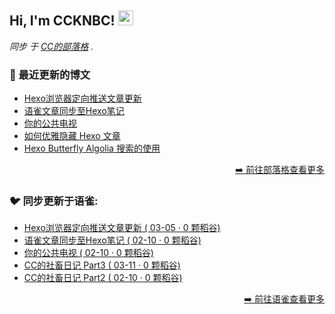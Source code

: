 <h2>Hi, I'm CCKNBC! <img src="https://github.githubassets.com/images/mona-whisper.gif" height="24" /></h2>

<p><em>同步 于 <a href="https://blog.ccknbc.cc">CC的部落格</a> . </em>

### 📕 最近更新的博文

<!-- BLOG-POST-LIST:START -->
- [Hexo浏览器定向推送文章更新](https://blog.ccknbc.cc/posts/hexo-webpushr-notification/)
- [语雀文章同步至Hexo笔记](https://blog.ccknbc.cc/posts/yuque-to-hexo/)
- [你的公共电视](https://blog.ccknbc.cc/posts/about-pts/)
- [如何优雅隐藏 Hexo 文章](https://blog.ccknbc.cc/posts/how-to-hide-hexo-articles-gracefully/)
- [Hexo Butterfly Algolia 搜索的使用](https://blog.ccknbc.cc/posts/hexo-butterfly-algolia/)
<!-- BLOG-POST-LIST:END -->

<p align="right"><a href="https://blog.ccknbc.cc">➡️ 前往部落格查看更多</a></p>

### 🐦 同步更新于语雀:

  - [Hexo浏览器定向推送文章更新 ( 03-05 · 0 颗稻谷)](https://yuque.com/ccknbc/blog/37)
  - [语雀文章同步至Hexo笔记 ( 02-10 · 0 颗稻谷)](https://yuque.com/ccknbc/blog/36)
  - [你的公共电视 ( 02-10 · 0 颗稻谷)](https://yuque.com/ccknbc/blog/35)
  - [CC的社畜日记 Part3 ( 03-11 · 0 颗稻谷)](https://yuque.com/ccknbc/blog/34)
  - [CC的社畜日记 Part2 ( 02-10 · 0 颗稻谷)](https://yuque.com/ccknbc/blog/33)

<p align="right"><a href="https://www.yuque.com/ccknbc/blog">➡️ 前往语雀查看更多</a></p>
